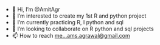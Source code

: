 - 👋 Hi, I’m @AmitAgr
- 👀 I’m interested to create my 1st R and python project
- 🌱 I’m currently practicing R, I python and sql
- 💞️ I’m looking to collaborate on R python and sql projects 
- 📫 How to reach me...ams.agrawal@gmail.com

<!---
AmitAgr/AmitAgr is a ✨ special ✨ repository because its `README.md` (this file) appears on your GitHub profile.
You can click the Preview link to take a look at your changes.
--->
